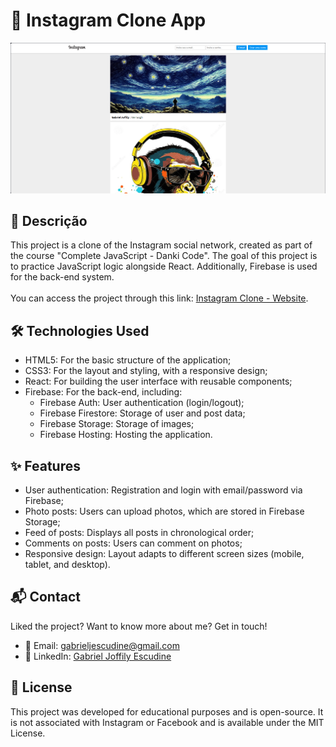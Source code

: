 # 📱 Instagram Clone App

<img src="screenshot.png" alt="Overview Website">

## 📝 Descrição

This project is a clone of the Instagram social network, created as part of the course "Complete JavaScript - Danki Code".
The goal of this project is to practice JavaScript logic alongside React. Additionally, Firebase is used for the back-end system.
<br>
<br>
You can access the project through this link: [Instagram Clone - Website](https://instagram-estudo.web.app).

## 🛠️ Technologies Used
<ul> 
  <li>HTML5: For the basic structure of the application;</li> 
  <li>CSS3: For the layout and styling, with a responsive design;</li> 
  <li>React: For building the user interface with reusable components;</li> 
  <li> Firebase: For the back-end, including: 
    <ul> 
      <li>Firebase Auth: User authentication (login/logout);</li> 
      <li>Firebase Firestore: Storage of user and post data;</li> 
      <li>Firebase Storage: Storage of images;</li> 
      <li>Firebase Hosting: Hosting the application.</li> 
    </ul> 
  </li>
</ul>

## ✨ Features
<ul>
  <li>User authentication: Registration and login with email/password via Firebase;</li>
  <li>Photo posts: Users can upload photos, which are stored in Firebase Storage;</li>
  <li>Feed of posts: Displays all posts in chronological order;</li>
  <li>Comments on posts: Users can comment on photos;</li>
  <li>Responsive design: Layout adapts to different screen sizes (mobile, tablet, and desktop).</li>
</ul>

## 📬 Contact

Liked the project? Want to know more about me? Get in touch!

- 📧 Email: [gabrieljescudine@gmail.com](mailto:gabrieljescudine@gmail.com)
- 💼 LinkedIn: [Gabriel Joffily Escudine](https://www.linkedin.com/in/gabrieljoffilyescudine/)

## 📝 License
This project was developed for educational purposes and is open-source. It is not associated with Instagram or Facebook and is available under the MIT License.